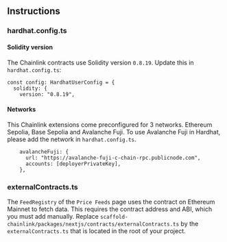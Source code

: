 ## Instructions

### hardhat.config.ts

#### Solidity version
The Chainlink contracts use Solidity version `0.8.19`. Update this in `hardhat.config.ts`:
```
const config: HardhatUserConfig = {
  solidity: {
    version: "0.8.19",
```

#### Networks
This Chainlink extensions come preconfigured for 3 networks. Ethereum Sepolia, Base Sepolia and Avalanche Fuji. To use Avalanche Fuji in Hardhat, please add the network in `hardhat.config.ts`.
```
    avalancheFuji: {
      url: "https://avalanche-fuji-c-chain-rpc.publicnode.com",
      accounts: [deployerPrivateKey],
    },
```

### externalContracts.ts

The `FeedRegistry` of the `Price Feeds` page uses the contract on Ethereum Mainnet to fetch data. This requires the contract address and ABI, which you must add manually. Replace `scaffold-chainlink/packages/nextjs/contracts/externalContracts.ts` by the `externalContracts.ts` that is located in the root of your project.